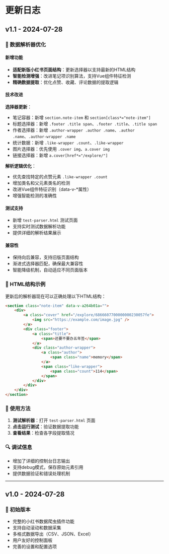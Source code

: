 # 更新日志

## v1.1 - 2024-07-28

### 🔧 数据解析器优化

#### 新增功能
- **适配新版小红书页面结构**：更新选择器以支持最新的HTML结构
- **智能检测增强**：改进笔记项识别算法，支持Vue组件特征检测
- **精确数据提取**：优化点赞、收藏、评论数据的提取逻辑

#### 技术改进

**选择器更新**：
- 笔记容器：新增 `section.note-item` 和 `section[class*="note-item"]`
- 标题选择器：新增 `.footer .title span`、`.footer .title`、`.title span`
- 作者选择器：新增 `.author-wrapper .author .name`、`.author .name`、`.author-wrapper .name`
- 统计数据：新增 `.like-wrapper .count`、`.like-wrapper`
- 图片选择器：优先使用 `.cover img`、`a.cover img`
- 链接选择器：新增 `a.cover[href*="/explore/"]`

**解析逻辑优化**：
- 优先查找特定的点赞元素 `.like-wrapper .count`
- 增加类名和父元素类名的检测
- 改进Vue组件特征识别（data-v-*属性）
- 增强智能检测的准确性

#### 测试支持
- 新增 `test-parser.html` 测试页面
- 支持实时测试数据解析功能
- 提供详细的解析结果展示

#### 兼容性
- 保持向后兼容，支持旧版页面结构
- 渐进式选择器匹配，确保最大兼容性
- 智能降级机制，自动适应不同页面版本

### 📝 HTML结构示例

更新后的解析器现在可以正确处理以下HTML结构：

```html
<section class="note-item" data-v-a264b01a="">
    <div>
        <a class="cover" href="/explore/6866607700000000230057fe">
            <img src="https://example.com/image.jpg" />
        </a>
        <div class="footer">
            <a class="title">
                <span>还要不要办五年签</span>
            </a>
            <div class="author-wrapper">
                <a class="author">
                    <span class="name">memory</span>
                </a>
                <span class="like-wrapper">
                    <span class="count">114</span>
                </span>
            </div>
        </div>
    </div>
</section>
```

### 🚀 使用方法

1. **测试解析器**：打开 `test-parser.html` 页面
2. **点击运行测试**：验证数据提取功能
3. **查看结果**：检查各字段提取情况

### 🔍 调试信息

- 增加了详细的控制台日志输出
- 支持debug模式，保存原始元素引用
- 提供数据验证和错误处理机制

---

## v1.0 - 2024-07-28

### 🎉 初始版本
- 完整的小红书数据爬虫插件功能
- 支持自动滚动和数据采集
- 多格式数据导出（CSV、JSON、Excel）
- 用户友好的控制面板
- 完善的设置和配置选项